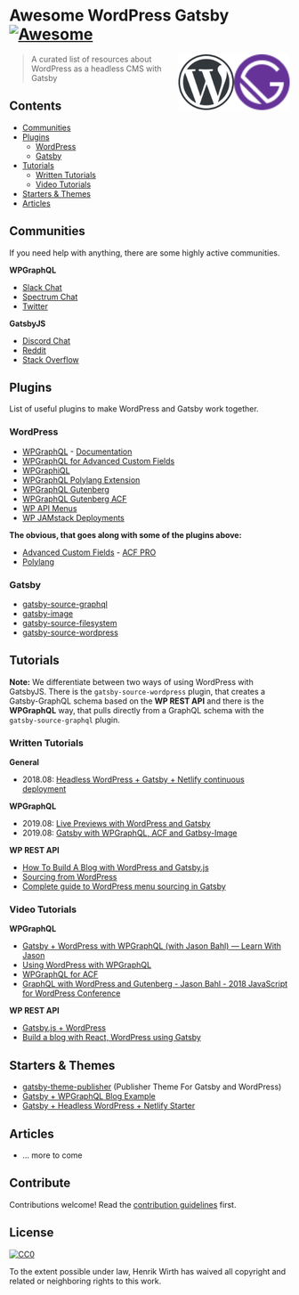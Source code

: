 # Awesome WordPress Gatsby [![Awesome](https://awesome.re/badge.svg)](https://awesome.re)

[<img src="gatsby-logo.svg" align="right" width="100">](https://www.gatsbyjs.org/)
[<img src="wordpress-logo.svg" align="right" width="100">](https://wordpress.org/)

> A curated list of resources about WordPress as a headless CMS with Gatsby


## Contents
<!-- TOC -->
- [Communities](#communities)
- [Plugins](#plugins)
	- [WordPress](#wordpress)
	- [Gatsby](#gatsby)
- [Tutorials](#tutorials)
	- [Written Tutorials](#written-tutorials)
	- [Video Tutorials](#video-tutorials)
- [Starters & Themes](#starters--themes)
- [Articles](#articles)
<!-- /TOC -->

## Communities
If you need help with anything, there are some highly active communities.

**WPGraphQL**
- [Slack Chat](https://wpgql-slack.herokuapp.com/)
- [Spectrum Chat](https://spectrum.chat/wpgraphql)
- [Twitter](https://twitter.com/wpgraphql)

**GatsbyJS**
- [Discord Chat](https://gatsby.dev/discord)
- [Reddit](https://www.reddit.com/r/gatsbyjs/)
- [Stack Overflow](https://stackoverflow.com/questions/tagged/gatsby)

## Plugins

List of useful plugins to make WordPress and Gatsby work together.

### WordPress

- [WPGraphQL](https://github.com/wp-graphql/wp-graphql) - [Documentation](https://docs.wpgraphql.com/)
- [WPGraphQL for Advanced Custom Fields](https://github.com/wp-graphql/wp-graphql-acf)
- [WPGraphiQL](https://github.com/wp-graphql/wp-graphiql)
- [WPGraphQL Polylang Extension](https://github.com/valu-digital/wp-graphql-polylang)
- [WPGraphQL Gutenberg](https://github.com/pristas-peter/wp-graphql-gutenberg)
- [WPGraphQL Gutenberg ACF](https://github.com/pristas-peter/wp-graphql-gutenberg-acf)
- [WP API Menus](https://wordpress.org/plugins/wp-api-menus/)
- [WP JAMstack Deployments](https://github.com/crgeary/wp-jamstack-deployments)


**The obvious, that goes along with some of the plugins above:**

- [Advanced Custom Fields](https://de.wordpress.org/plugins/advanced-custom-fields/) - [ACF PRO](https://www.advancedcustomfields.com/pro/)
- [Polylang](https://de.wordpress.org/plugins/polylang/)


### Gatsby

- [gatsby-source-graphql](https://www.gatsbyjs.org/packages/gatsby-source-graphql)
- [gatsby-image](https://www.gatsbyjs.org/packages/gatsby-image)
- [gatsby-source-filesystem](https://www.gatsbyjs.org/packages/gatsby-source-filesystem)
- [gatsby-source-wordpress](https://www.gatsbyjs.org/packages/gatsby-source-wordpress)

## Tutorials

**Note:** We differentiate between two ways of using WordPress with GatsbyJS. There is the `gatsby-source-wordpress` plugin, that creates a Gatsby-GraphQL schema based on the **WP REST API** and there is the **WPGraphQL** way, that pulls directly from a GraphQL schema with the `gatsby-source-graphql` plugin.

### Written Tutorials

**General**
- 2018.08: [Headless WordPress + Gatsby + Netlify continuous deployment](https://justinwhall.com/headless-wordpress-gatsby-netlify-continous-deployment/)


**WPGraphQL**
- 2019.08: [Live Previews with WordPress and Gatsby](https://justinwhall.com/live-previews-with-wordpress-gatsby/)
- 2019.08: [Gatsby with WPGraphQL, ACF and Gatbsy-Image](https://dev.to/nevernull/gatsby-with-wpgraphql-acf-and-gatbsy-image-72m)


**WP REST API**
- [How To Build A Blog with WordPress and Gatsby.js](https://dev.to/iam_timsmith/how-to-build-a-blog-with-wordpress-and-gatsby-js-part-1-4f9e)
- [Sourcing from WordPress](https://www.gatsbyjs.org/docs/sourcing-from-wordpress/)
- [Complete guide to WordPress menu sourcing in Gatsby](https://dev.to/boussama/complete-guide-to-wordpress-menu-sourcing-in-gatsby-h76)


### Video Tutorials

**WPGraphQL**
- [Gatsby + WordPress with WPGraphQL (with Jason Bahl) — Learn With Jason](https://www.youtube.com/watch?v=DH7I1xRrbxs)
- [Using WordPress with WPGraphQL](https://www.youtube.com/watch?v=aqEfEuVWqws)
- [WPGraphQL for ACF](https://www.youtube.com/watch?v=rIg4MHc8elg)
- [GraphQL with WordPress and Gutenberg - Jason Bahl - 2018 JavaScript for WordPress Conference
](https://www.youtube.com/watch?v=6CuM1PY9ESQ)


**WP REST API**
- [Gatsby.js + WordPress](https://www.youtube.com/watch?v=etii9yp1J6s)
- [Build a blog with React, WordPress using Gatsby](https://medium.com/@mjadav/build-a-blog-with-react-wordpress-using-gatsby-4cdfb6ce2004)


## Starters & Themes

- [gatsby-theme-publisher](https://github.com/scottopolis/gatsby-theme-publisher) (Publisher Theme For Gatsby and WordPress)
- [Gatsby + WPGraphQL Blog Example](https://github.com/wp-graphql/gatsby-wpgraphql-blog-example)
- [Gatsby + Headless WordPress + Netlify Starter](https://github.com/justinwhall/gatsby-wordpress-netlify-starter)


## Articles

- ... more to come


## Contribute

Contributions welcome! Read the [contribution guidelines](contributing.md) first.


## License

[![CC0](https://mirrors.creativecommons.org/presskit/buttons/88x31/svg/cc-zero.svg)](https://creativecommons.org/publicdomain/zero/1.0)

To the extent possible under law, Henrik Wirth has waived all copyright and
related or neighboring rights to this work.
